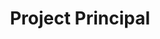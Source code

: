 ---
name: Albert Peetoom
draft: false
title: Project Principal
quote:
details:
image: /uploads/abp.jpg
display_number: 8
lang: en
_comments:
  image: file should be ~600px wide
  lang: '''en'' for english, ''de'' for german (lowercase)'
  draft: drafts are saved but not published
---